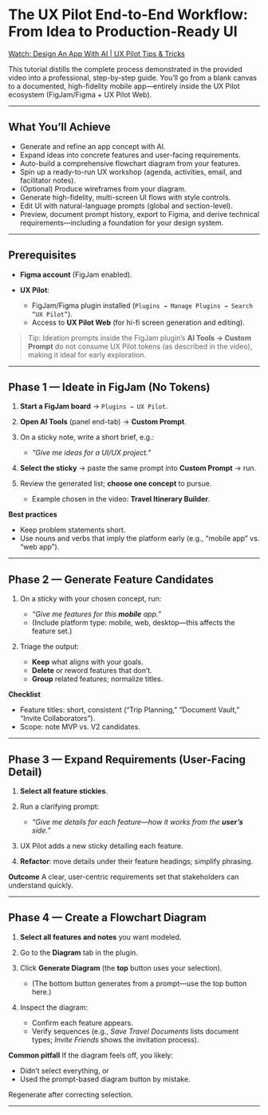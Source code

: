 # The UX Pilot End-to-End Workflow: From Idea to Production-Ready UI

[Watch: Design An App With AI | UX Pilot Tips & Tricks](https://www.youtube.com/watch?v=mMMRKwGitGw)

This tutorial distills the complete process demonstrated in the provided video into a professional, step-by-step guide. You’ll go from a blank canvas to a documented, high-fidelity mobile app—entirely inside the UX Pilot ecosystem (FigJam/Figma + UX Pilot Web).

---

## What You’ll Achieve

* Generate and refine an app concept with AI.
* Expand ideas into concrete features and user-facing requirements.
* Auto-build a comprehensive flowchart diagram from your features.
* Spin up a ready-to-run UX workshop (agenda, activities, email, and facilitator notes).
* (Optional) Produce wireframes from your diagram.
* Generate high-fidelity, multi-screen UI flows with style controls.
* Edit UI with natural-language prompts (global and section-level).
* Preview, document prompt history, export to Figma, and derive technical requirements—including a foundation for your design system.

---

## Prerequisites

* **Figma account** (FigJam enabled).
* **UX Pilot**:

  * FigJam/Figma plugin installed (`Plugins → Manage Plugins → Search “UX Pilot”`).
  * Access to **UX Pilot Web** (for hi-fi screen generation and editing).

> Tip: Ideation prompts inside the FigJam plugin’s **AI Tools → Custom Prompt** do not consume UX Pilot tokens (as described in the video), making it ideal for early exploration.

---

## Phase 1 — Ideate in FigJam (No Tokens)

1. **Start a FigJam board** → `Plugins → UX Pilot`.
2. **Open AI Tools** (panel end-tab) → **Custom Prompt**.
3. On a sticky note, write a short brief, e.g.:

   * *“Give me ideas for a UI/UX project.”*
4. **Select the sticky** → paste the same prompt into **Custom Prompt** → run.
5. Review the generated list; **choose one concept** to pursue.

   * Example chosen in the video: **Travel Itinerary Builder**.

**Best practices**

* Keep problem statements short.
* Use nouns and verbs that imply the platform early (e.g., “mobile app” vs. “web app”).

---

## Phase 2 — Generate Feature Candidates

1. On a sticky with your chosen concept, run:

   * *“Give me features for this **mobile** app.”*
   * (Include platform type: mobile, web, desktop—this affects the feature set.)
2. Triage the output:

   * **Keep** what aligns with your goals.
   * **Delete** or reword features that don’t.
   * **Group** related features; normalize titles.

**Checklist**

* Feature titles: short, consistent (“Trip Planning,” “Document Vault,” “Invite Collaborators”).
* Scope: note MVP vs. V2 candidates.

---

## Phase 3 — Expand Requirements (User-Facing Detail)

1. **Select all feature stickies**.
2. Run a clarifying prompt:

   * *“Give me details for each feature—how it works from the **user’s** side.”*
3. UX Pilot adds a new sticky detailing each feature.
4. **Refactor**: move details under their feature headings; simplify phrasing.

**Outcome**
A clear, user-centric requirements set that stakeholders can understand quickly.

---

## Phase 4 — Create a Flowchart Diagram

1. **Select all features and notes** you want modeled.
2. Go to the **Diagram** tab in the plugin.
3. Click **Generate Diagram** (the **top** button uses your selection).

   * (The bottom button generates from a prompt—use the top button here.)
4. Inspect the diagram:

   * Confirm each feature appears.
   * Verify sequences (e.g., *Save Travel Documents* lists document types; *Invite Friends* shows the invitation process).

**Common pitfall**
If the diagram feels off, you likely:

* Didn’t select everything, or
* Used the prompt-based diagram button by mistake.

Regenerate after correcting selection.

---
